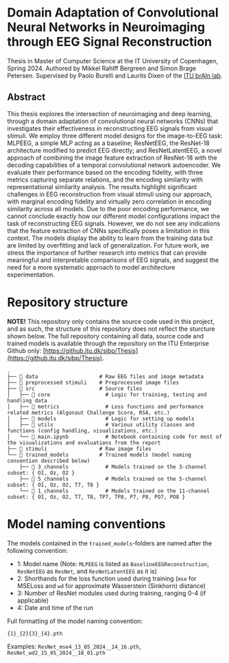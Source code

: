 # Domain Adaptation of Convolutional Neural Networks in Neuroimaging through EEG Signal Reconstruction
Thesis in Master of Computer Science at the IT University of Copenhagen, Spring 2024. Authored by Mikkel Rahlff Bergreen and Simon Brage Petersen. Supervised by Paolo Burelli and Laurits Dixen of the [ITU brAIn lab](https://brainlab.itu.dk/).

## Abstract

This thesis explores the intersection of neuroimaging and deep learning, through a domain adaptation of convolutional neural networks (CNNs) that investigates their effectiveness in reconstructing EEG signals from visual stimuli. We employ three different model designs for the image-to-EEG task: MLPEEG, a simple MLP acting as a baseline; ResNetEEG, the ResNet-18 architecture modified to predict EEG directly; and ResNetLatentEEG, a novel approach of combining the image feature extraction of ResNet-18 with the decoding capabilities of a temporal convolutional network autoencoder. We evaluate their performance based on the encoding fidelity, with three metrics capturing separate relations, and the encoding similarity with representational similarity analysis. The results highlight significant challenges in EEG reconstruction from visual stimuli using our approach, with marginal encoding fidelity and virtually zero correlation in encoding similarity across all models.
Due to the poor encoding performance, we cannot conclude exactly how our different model configurations impact the task of reconstructing EEG signals. However, we do not see any indications that the feature extraction of CNNs specifically poses a limitation in this context. The models display the ability to learn from the training data but are limited by overfitting and lack of generalization. For future work, we stress the importance of further research into metrics that can provide meaningful and interpretable comparisons of EEG signals, and suggest the need for a more systematic approach to model architecture experimentation.

# Repository structure

**NOTE!** This repository only contains the source code used in this project, and as such, the structure of this repository does not reflect the sturcture shown below. The full repository containing all data, source code and trained models is available through the repository on the ITU Enterprise Github only: [https://github.itu.dk/sibp/Thesis](https://github.itu.dk/sibp/Thesis).

    .
    ├── 📁 data                    # Raw EEG files and image metadata
    ├── 📁 preprocessed stimuli    # Preprocessed image files
    ├── 📁 src                     # Source files
    │   ├── 📁 core                  # Logic for training, testing and handling data
    │   ├── 📁 metrics               # Loss functions and performance related metrics (Algonaut Challenge Score, RSA, etc.)
    │   ├── 📁 models                # Logic for setting up models
    │   ├── 📁 utils                 # Various utility classes and functions (config handling, visualizations, etc.)
    │   └── 📄 main.ipynb            # Notebook containing code for most of the visualizations and evaluations from the report
    ├── 📁 stimuli                 # Raw image files
    └── 📁 trained_models          # Trained models (model naming convention described below)
        ├── 📁 3_channels            # Models trained on the 3-channel subset: { O1, Oz, O2 }
        ├── 📁 5_channels            # Models trained on the 5-channel subset: { O1, Oz, O2, T7, T8 }
        └── 📁 1_channels            # Models trained on the 11-channel subset: { O1, Oz, O2, T7, T8, TP7, TP8, P7, P8, PO7, PO8 }
        
# Model naming conventions

The models contained in the `trained_models`-folders are named after the following convention:

- 1: Model name (Note: `MLPEEG` is listed as `BaselineEEGReconstruction`, `ResNetEEG` as `ResNet`, and `ResNetLatentEEG` as it is)
- 2: Shorthands for the loss function used during training (`mse` for MSELoss and `wd` for approximate Wasserstein (Sinkhorn) distance)
- 3: Number of ResNet modules used during training, ranging 0-4 (if applicable)
- 4: Date and time of the run

Full formatting of the model naming convention:

`{1}_{2}{3}_{4}.pth`

Examples:
`ResNet_mse4_13_05_2024__14_16.pth`,
`ResNet_wd2_15_05_2024__18_01.pth`
